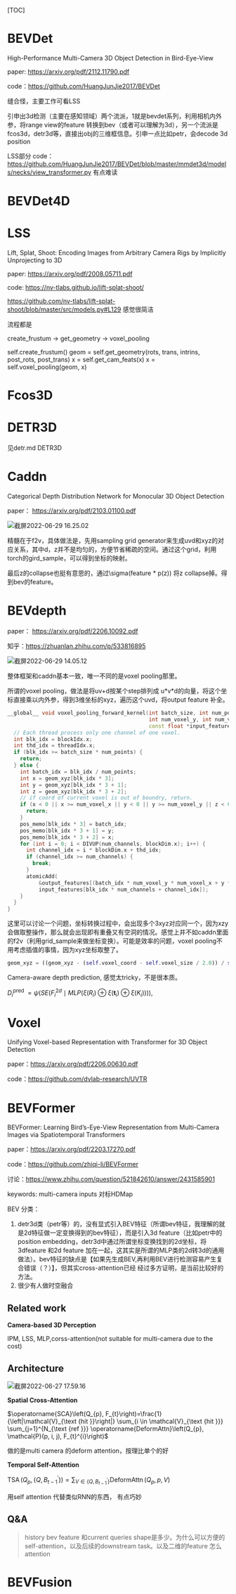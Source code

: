 [TOC]

# BEVDet

High-Performance Multi-Camera 3D Object Detection in Bird-Eye-View

paper: https://arxiv.org/pdf/2112.11790.pdf

code：https://github.com/HuangJunJie2017/BEVDet

缝合怪，主要工作可看LSS

引申出3d检测（主要在感知领域）两个流派，1就是bevdet系列，利用相机内外参，将range view的feature 转换到bev（或者可以理解为3d），另一个流派是fcos3d，detr3d等，直接出obj的三维框信息。引申一点比如petr，会decode 3d position

LSS部分 code：https://github.com/HuangJunJie2017/BEVDet/blob/master/mmdet3d/models/necks/view_transformer.py 有点难读

# BEVDet4D







# LSS

Lift, Splat, Shoot: Encoding Images from Arbitrary Camera Rigs by Implicitly Unprojecting to 3D

paper: https://arxiv.org/pdf/2008.05711.pdf

code: https://nv-tlabs.github.io/lift-splat-shoot/



https://github.com/nv-tlabs/lift-splat-shoot/blob/master/src/models.py#L129  感觉很简洁

流程都是

create_frustum -> get_geometry -> voxel_pooling

self.create_frustum()
geom = self.get_geometry(rots, trans, intrins, post_rots, post_trans) 
x = self.get_cam_feats(x) 
x = self.voxel_pooling(geom, x) 

# Fcos3D

# DETR3D

见detr.md DETR3D



# Caddn

Categorical Depth Distribution Network for Monocular 3D Object Detection

paper： https://arxiv.org/pdf/2103.01100.pdf

![截屏2022-06-29 16.25.02](../../material/%E6%88%AA%E5%B1%8F2022-06-29%2016.25.02.png)



精髓在于f2v，具体做法是，先用sampling grid generator来生成uvd和xyz的对应关系，其中d，z并不是均匀的，方便节省稀疏的空间。通过这个grid，利用torch的gird_sample，可以得到坐标的映射。

最后z的collapse也挺有意思的，通过\sigma(feature * p(z)) 将z collapse掉。得到bev的feature。



# BEVdepth

paper： https://arxiv.org/pdf/2206.10092.pdf

知乎：https://zhuanlan.zhihu.com/p/533816895

![截屏2022-06-29 14.05.12](../../material/%E6%88%AA%E5%B1%8F2022-06-29%2014.05.12.png)

整体框架和caddn基本一致，唯一不同的是voxel pooling那里。

所谓的voxel pooling，做法是将uv+d按某个step排列成 u\*v\*d的向量，将这个坐标直接乘以内外参，得到3维坐标的xyz，遍历这个uvd，将output feature 补全。

~~~~c++
__global__ void voxel_pooling_forward_kernel(int batch_size, int num_points, int num_channels, int num_voxel_x,
                                             int num_voxel_y, int num_voxel_z, const int *geom_xyz,
                                             const float *input_features, float *output_features, int *pos_memo) {
  // Each thread process only one channel of one voxel.
  int blk_idx = blockIdx.x;
  int thd_idx = threadIdx.x;
  if (blk_idx >= batch_size * num_points) {
    return;
  } else {
    int batch_idx = blk_idx / num_points;
    int x = geom_xyz[blk_idx * 3];
    int y = geom_xyz[blk_idx * 3 + 1];
    int z = geom_xyz[blk_idx * 3 + 2];
    // if coord of current voxel is out of boundry, return.
    if (x < 0 || x >= num_voxel_x || y < 0 || y >= num_voxel_y || z < 0 || z >= num_voxel_z) {
      return;
    }
    pos_memo[blk_idx * 3] = batch_idx;
    pos_memo[blk_idx * 3 + 1] = y;
    pos_memo[blk_idx * 3 + 2] = x;
    for (int i = 0; i < DIVUP(num_channels, blockDim.x); i++) {
      int channel_idx = i * blockDim.x + thd_idx;
      if (channel_idx >= num_channels) {
        break;
      }
      atomicAdd(
          &output_features[(batch_idx * num_voxel_y * num_voxel_x + y * num_voxel_x + x) * num_channels + channel_idx],
          input_features[blk_idx * num_channels + channel_idx]);
    }
  }
}

~~~~



这里可以讨论一个问题，坐标转换过程中，会出现多个3xyz对应同一个，因为xzy会做取整操作，那么就会出现即有重叠又有空洞的情况。感觉上并不如caddn里面的f2v（利用grid_sample来做坐标变换）。可能是效率的问题，voxel pooling不用考虑插值的事情，因为xyz坐标取整了。

```python
geom_xyz = ((geom_xyz - (self.voxel_coord - self.voxel_size / 2.0)) / self.voxel_size).int()
```





Camera-aware depth prediction, 感觉太tricky，不是很本质。

$D_{i}^{\text {pred }}=\psi\left(S E\left(F_{i}^{2 d} \mid M L P\left(\xi\left(R_{i}\right) \oplus \xi\left(\boldsymbol{t}_{i}\right) \oplus \xi\left(K_{i}\right)\right)\right)\right)$,

# Voxel

Unifying Voxel-based Representation with Transformer for 3D Object Detection

paper：https://arxiv.org/pdf/2206.00630.pdf

code：https://github.com/dvlab-research/UVTR



# BEVFormer

BEVFormer: Learning Bird’s-Eye-View Representation from Multi-Camera Images via Spatiotemporal Transformers

paper：https://arxiv.org/pdf/2203.17270.pdf

code：https://github.com/zhiqi-li/BEVFormer

讨论：https://www.zhihu.com/question/521842610/answer/2431585901



keywords: multi-camera inputs 对标HDMap

BEV 分类：

1.  detr3d类（petr等）的，没有显式引入BEV特征（所谓bev特征，我理解的就是2d特征做一定变换得到的bev特征），而是引入3d feature（比如petr中的position embedding，detr3d中通过所谓坐标变换找到的2d坐标，将3dfeature 和2d feature 加在一起，这其实是所谓的MLP类的2d转3d的通用做法）。bev特征的缺点是【如果先生成BEV,再利用BEV进行检测容易产生复合错误（？）】，但其实cross-attention已经 经过多方证明，是当前比较好的方法。
2.  很少有人做时空融合

## Related work

**Camera-based 3D Perception**

IPM, LSS, MLP,corss-attention(not suitable for multi-camera due to the cost)

## Architecture



![截屏2022-06-27 17.59.16](../../material/%E6%88%AA%E5%B1%8F2022-06-27%2017.59.16.png)



**Spatial Cross-Attention**

$\operatorname{SCA}\left(Q_{p}, F_{t}\right)=\frac{1}{\left|\mathcal{V}_{\text {hit }}\right|} \sum_{i \in \mathcal{V}_{\text {hit }}} \sum_{j=1}^{N_{\text {ref }}} \operatorname{DeformAttn}\left(Q_{p}, \mathcal{P}(p, i, j), F_{t}^{i}\right)$

做的是multi camera 的deform attention，按理比单个的好

**Temporal Self-Attention**

$\operatorname{TSA}\left(Q_{p},\left\{Q, B_{t-1}^{\prime}\right\}\right)=\sum_{V \in\left\{Q, B_{t-1}^{\prime}\right\}} \operatorname{DeformAttn}\left(Q_{p}, p, V\right)$

用self attention 代替类似RNN的东西， 有点巧妙



## Q&A

>   history bev feature 和current queries shape是多少。为什么可以方便的self-attention，以及后续的downstream task。以及二维的feature 怎么attention



# BEVFusion

